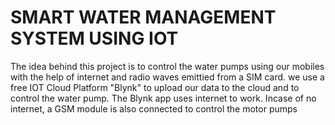 # SMART WATER MANAGEMENT SYSTEM USING IOT

The idea behind this project is to control the water pumps using our mobiles with the help of internet and radio waves emittied from a SIM card.
we use a free IOT Cloud Platform "Blynk" to upload our data to the cloud and to control the water pump. The Blynk app uses internet to work. Incase of no internet, a GSM module is also connected to control the motor pumps
